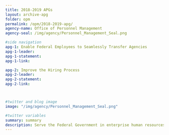 ```yaml
---
title: 2018-2019 APGs
layout: archive-apg
folder: opm
permalink: /opm/2018-2019-apg/
agency-name: Office of Personnel Management
agency-seal: /img/agency/Personnel_Management_Seal.png

#side navigation
apg-1: Enable Federal Employees to Seamlessly Transfer Agencies
apg-1-leader:
apg-1-statement:
apg-1-link:

apg-2: Improve the Hiring Process
apg-2-leader:
apg-2-statement:
apg-2-link:



#twitter and blog image
image: "/img/agency/Personnel_Management_Seal.png"

#twitter variables
summary: summary
description: Serve the Federal Government in enterprise human resources management by delivering policies and services to achieve an effective civilian workforce.
---
```

